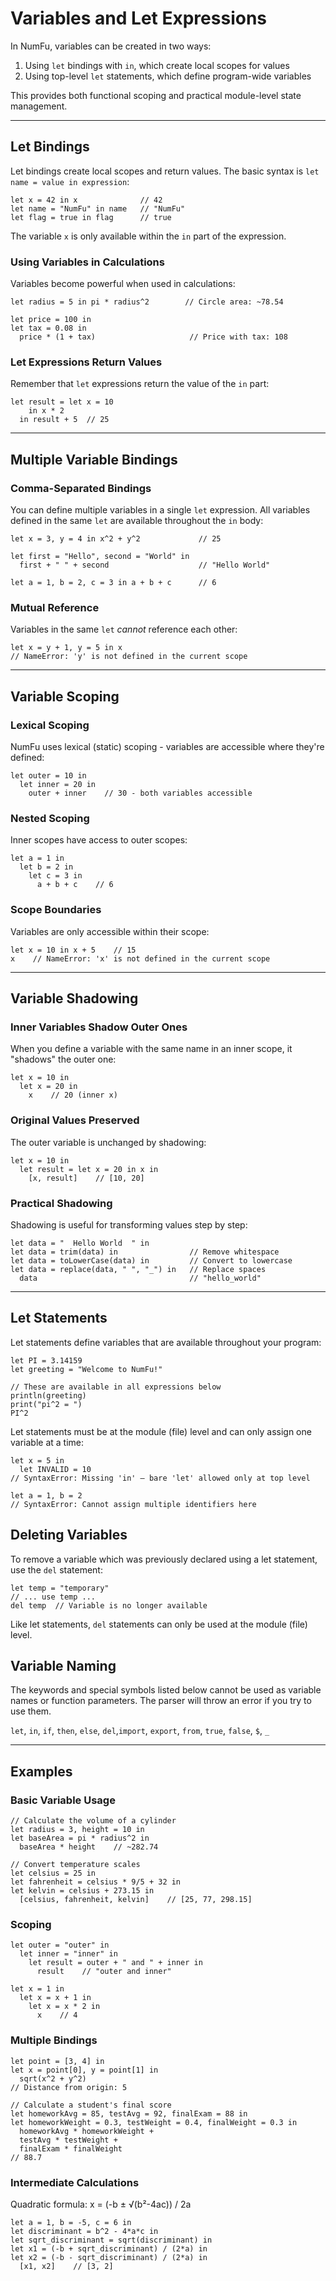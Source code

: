 # Variables and Let Expressions

In NumFu, variables can be created in two ways:
1. Using `let` bindings with `in`, which create local scopes for values
2. Using top-level `let` statements, which define program-wide variables

This provides both functional scoping and practical module-level state management.

-----
## Let Bindings

Let bindings create local scopes and return values. The basic syntax is `let name = value in expression`:

```numfu
let x = 42 in x              // 42
let name = "NumFu" in name   // "NumFu"
let flag = true in flag      // true
```

The variable `x` is only available within the `in` part of the expression.

### Using Variables in Calculations

Variables become powerful when used in calculations:

```numfu
let radius = 5 in pi * radius^2        // Circle area: ~78.54

let price = 100 in
let tax = 0.08 in
  price * (1 + tax)                     // Price with tax: 108
```

### Let Expressions Return Values

Remember that `let` expressions return the value of the `in` part:

```numfu
let result = let x = 10
    in x * 2
  in result + 5  // 25
```

-----
## Multiple Variable Bindings

### Comma-Separated Bindings

You can define multiple variables in a single `let` expression. All variables defined in the same `let` are available throughout the `in` body:

```numfu
let x = 3, y = 4 in x^2 + y^2             // 25

let first = "Hello", second = "World" in
  first + " " + second                    // "Hello World"

let a = 1, b = 2, c = 3 in a + b + c      // 6
```


### Mutual Reference

Variables in the same `let` *cannot* reference each other:

```numfu
let x = y + 1, y = 5 in x
// NameError: 'y' is not defined in the current scope
```

-----
## Variable Scoping

### Lexical Scoping

NumFu uses lexical (static) scoping - variables are accessible where they're defined:

```numfu
let outer = 10 in
  let inner = 20 in
    outer + inner    // 30 - both variables accessible
```

### Nested Scoping

Inner scopes have access to outer scopes:

```numfu
let a = 1 in
  let b = 2 in
    let c = 3 in
      a + b + c    // 6
```

### Scope Boundaries

Variables are only accessible within their scope:

```numfu
let x = 10 in x + 5    // 15
x    // NameError: 'x' is not defined in the current scope
```

-----
## Variable Shadowing

### Inner Variables Shadow Outer Ones

When you define a variable with the same name in an inner scope, it "shadows" the outer one:

```numfu
let x = 10 in
  let x = 20 in
    x    // 20 (inner x)
```

### Original Values Preserved

The outer variable is unchanged by shadowing:

```numfu
let x = 10 in
  let result = let x = 20 in x in
    [x, result]    // [10, 20]
```

### Practical Shadowing

Shadowing is useful for transforming values step by step:

```numfu
let data = "  Hello World  " in
let data = trim(data) in                // Remove whitespace
let data = toLowerCase(data) in         // Convert to lowercase
let data = replace(data, " ", "_") in   // Replace spaces
  data                                  // "hello_world"
```

-----
## Let Statements

Let statements define variables that are available throughout your program:

```numfu
let PI = 3.14159
let greeting = "Welcome to NumFu!"

// These are available in all expressions below
println(greeting)
print("pi^2 = ")
PI^2
```

Let statements must be at the module (file) level and can only assign one variable at a time:

```numfu
let x = 5 in
  let INVALID = 10
// SyntaxError: Missing 'in' — bare 'let' allowed only at top level

let a = 1, b = 2
// SyntaxError: Cannot assign multiple identifiers here
```

## Deleting Variables

To remove a variable which was previously declared using a let statement, use the `del` statement:

```numfu
let temp = "temporary"
// ... use temp ...
del temp  // Variable is no longer available
```

Like let statements, `del` statements can only be used at the module (file) level.

## Variable Naming

The keywords and special symbols listed below cannot be used as variable names or function parameters. The parser will throw an error if you try to use them.

`let`, `in`, `if`, `then`, `else`, `del`,`import`, `export`, `from`, `true`, `false`, `$`, `_`

-----
## Examples

### Basic Variable Usage

```numfu
// Calculate the volume of a cylinder
let radius = 3, height = 10 in
let baseArea = pi * radius^2 in
  baseArea * height    // ~282.74
```

```numfu
// Convert temperature scales
let celsius = 25 in
let fahrenheit = celsius * 9/5 + 32 in
let kelvin = celsius + 273.15 in
  [celsius, fahrenheit, kelvin]    // [25, 77, 298.15]
```

### Scoping

```numfu
let outer = "outer" in
  let inner = "inner" in
    let result = outer + " and " + inner in
      result    // "outer and inner"
```

```numfu
let x = 1 in
  let x = x + 1 in
    let x = x * 2 in
      x    // 4
```


### Multiple Bindings

```numfu
let point = [3, 4] in
let x = point[0], y = point[1] in
  sqrt(x^2 + y^2)
// Distance from origin: 5
```

```numfu
// Calculate a student's final score
let homeworkAvg = 85, testAvg = 92, finalExam = 88 in
let homeworkWeight = 0.3, testWeight = 0.4, finalWeight = 0.3 in
  homeworkAvg * homeworkWeight +
  testAvg * testWeight +
  finalExam * finalWeight
// 88.7
```

### Intermediate Calculations

Quadratic formula: x = (-b ± √(b²-4ac)) / 2a

```numfu
let a = 1, b = -5, c = 6 in
let discriminant = b^2 - 4*a*c in
let sqrt_discriminant = sqrt(discriminant) in
let x1 = (-b + sqrt_discriminant) / (2*a) in
let x2 = (-b - sqrt_discriminant) / (2*a) in
  [x1, x2]    // [3, 2]
```
